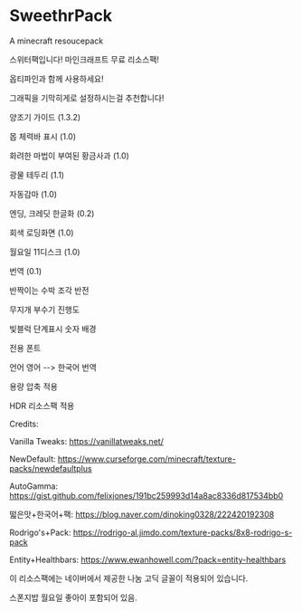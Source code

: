# SweethrPack
A minecraft resoucepack

스위터팩입니다!
마인크래프트 무료 리소스팩!


옵티파인과 함께 사용하세요!

그래픽을 기막히게로 설정하시는걸 추천합니다!

양조기 가이드 (1.3.2)

몹 체력바 표시 (1.0)

화려한 마법이 부여된 황금사과 (1.0)

광물 테두리 (1.1)

자동감마 (1.0)

엔딩, 크레딧 한글화 (0.2)

회색 로딩화면 (1.0)

월요일 11디스크 (1.0)

번역 (0.1)

반짝이는 수박 조각 반전

무지개 부수기 진행도

빛블럭 단계표시 숫자 배경

전용 폰트

언어 영어 --> 한국어 번역

용량 압축 적용

HDR 리소스팩 적용



Credits:

Vanilla Tweaks: https://vanillatweaks.net/

NewDefault: https://www.curseforge.com/minecraft/texture-packs/newdefaultplus

AutoGamma: https://gist.github.com/felixjones/191bc259993d14a8ac8336d817534bb0

떫은맛+한국어+팩: https://blog.naver.com/dinoking0328/222420192308

Rodrigo's+Pack: https://rodrigo-al.jimdo.com/texture-packs/8x8-rodrigo-s-pack

Entity+Healthbars: https://www.ewanhowell.com/?pack=entity-healthbars

이 리소스팩에는 네이버에서 제공한 나눔 고딕 글꼴이 적용되어 있습니다.

스폰지밥 월요일 좋아이 포함되어 있음.
